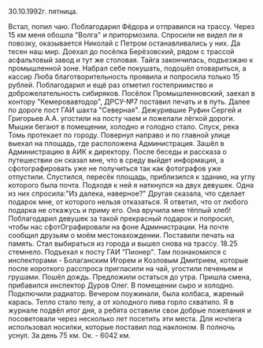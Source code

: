 30.10.1992г. пятница.

Встал, попил чаю. Поблагодарил Фёдора и отправился на трассу. Через 15 км меня обошла "Волга" и притормозила. Спросили не видел ли я повозку, оказывается Николай с Петром останавливались у них. Да тесен наш мир. Доехал до посёлка Берёзовский, рядом с трассой асфальтовый завод и тут же столовая. Тайга закончилась, подъезжаю к промышленной зоне. Набрал себе покушать, подошёл отовариться, а кассир Люба благотворительность проявила и попросила только 15 рублей. Поблагодарил и ещё раз отметил гостеприимство и доброжелательность сибиряков. Посёлок Промышленновский, заехал в контору "Кемеровавтодор", ДРСУ-№7 поставил печать и в путь.
    Далее по дороге пост ГАИ шахта "Северная". Дежурившие Руфин Сергей и Григорьев А.А. угостили на посту чаем и пожелали лёгкой дороги. Мышки бегают в помещении, холодно и голодно стало. 
   Спуск, река Томь протекает по городу. Повернул направо и по главной улице выехал на площадь, где расположена Администрация. Зашёл в Администрацию в АИК к директору. После беседы и рассказа о путешествии он сказал мне, что в среду выйдет информация, а сфотографировать уже не получиться так как фотографов уже отпустили. 
 Спустился, пересёк площадь, приблизился к зданию, на углу которого была почта. Подходя к ней я наткнулся на двух девушек. Одна из них спросила:"Из далека, наверное?" Другая сказала, что сделает подарок мне, от которого нельзя отказаться. Я ответил, что от любого подарка не откажусь и приму его. Она вручила мне тёплый хлеб! Поблагодарил девушек за такой прекрасный подарок и попросил, чтобы нас сфотОграфировали на фоне Администрации.
  На почте сообщил друзьям о моём местонахождении. Поставили печать на память. 
  Стал выбираться из города и вышел снова на трассу. 18.25 стемнело. Подъехал к посту ГАИ "Пионер". Там познакомился с инспекторами - Болаганским Игорем и Козловым Дмитрием, которые после короткого расспроса пригласили на чай, угостили печеньем и грушами. Пошёл дождь. Предложили остаться до утра. Пришла смена, прибавился инспектор Дуров Олег. В помещении сыро и холодно. Подключили радиатор. Вечером поужинали, была колбаса, жареный карась. Тепло стало телу, а от холодного пива горло схватило. Я в журнале подвёл итог дня, а ребята оставили свои добрые пожелания и посоветовали через несколько лет посетить эти места. Для ночлега использовал носилки, которые поставил под наклоном. 
В полночь уснул.
  За день 75 км. Ок. - 6042 км.
